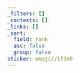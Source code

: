 ```yaml
---
_filters: []
_contexts: []
_links: []
_sort:
  field: rank
  asc: false
  group: false
sticker: emoji//1f3e0
---
```


